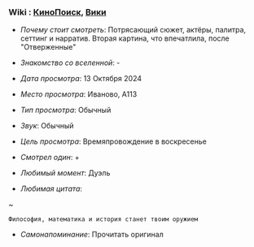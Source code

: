 ### Wiki : [КиноПоиск](https://www.kinopoisk.ru/film/4664634), [Вики](https://ru.wikipedia.org/wiki/%D0%93%D1%80%D0%B0%D1%84_%D0%9C%D0%BE%D0%BD%D1%82%D0%B5-%D0%9A%D1%80%D0%B8%D1%81%D1%82%D0%BE_(%D1%84%D0%B8%D0%BB%D1%8C%D0%BC,_2024))

* *Почему стоит смотреть*: Потрясающий сюжет, актёры, палитра, сеттинг и нарратив. Вторая картина, что впечатлила, после "Отверженные"

* *Знакомство со вселенной*: -
* *Дата просмотра*: 13 Октября 2024
* *Место просмотра*: Иваново, А113
* *Тип просмотра*: Обычный
* *Звук*: Обычный
* *Цель просмотра*: Времяпровождение в воскресенье
* *Смотрел один*: +
* *Любимый момент*: Дуэль
* *Любимая цитата*:

~
```
Философия, математика и история станет твоим оружием
```

* *Самонапоминание*: Прочитать оригинал
